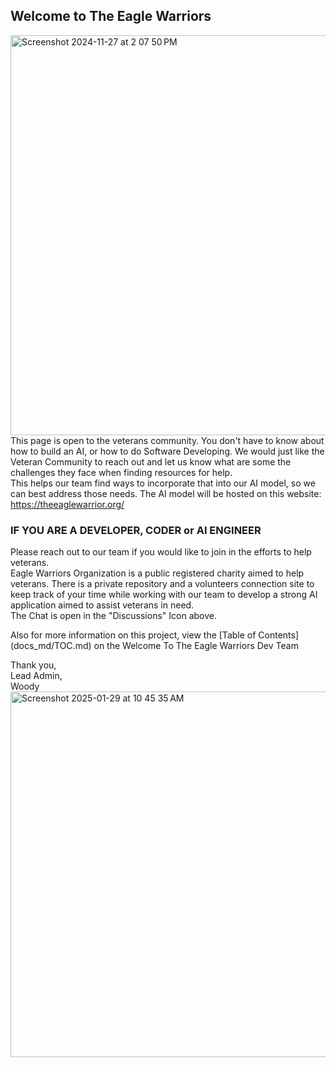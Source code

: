 <h2>Welcome to The Eagle Warriors</h2>

<img width="640" alt="Screenshot 2024-11-27 at 2 07 50 PM" src="https://github.com/user-attachments/assets/1872789b-894b-4f10-8396-5459549f240b" /><br>
This page is open to the veterans community. You don't have to know about how to build an AI, or how to do Software Developing. We would just like the Veteran Community to reach out and let us know what are some the challenges they face when finding resources for help. <br>
This helps our team find ways to incorporate that into our AI model, so we can best address those needs.
The AI model will be hosted on this website:
https://theeaglewarrior.org/<br>
<h3>IF YOU ARE A DEVELOPER, CODER or AI ENGINEER</h3>
Please reach out to our team if you would like to join in the efforts to help veterans. <br>
Eagle Warriors Organization is a public registered charity aimed to help veterans. There is a private repository and a volunteers connection site to keep track of your time while working with our team to develop a strong AI application aimed to assist veterans in need.<br> The Chat is open in the "Discussions" Icon above.<br>

Also for more information on this project, view the [Table of Contents]
(docs_md/TOC.md) on the Welcome To The Eagle Warriors 
Dev Team

Thank you, <br>
Lead Admin, <br>
Woody<br>
<img width="585" alt="Screenshot 2025-01-29 at 10 45 35 AM" src="https://github.com/user-attachments/assets/f1350a87-cfd9-43f5-a5c3-dc86320fe517" />



